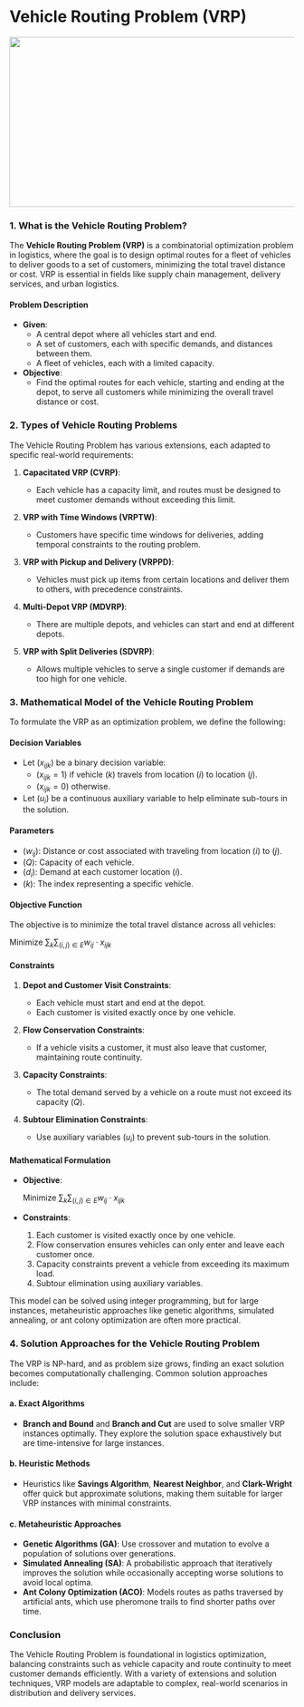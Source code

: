 # Vehicle Routing Problem (VRP)

<p align="center"> 
  <img width="550" height="300" src="https://camo.githubusercontent.com/ceb255a78ddba16c13dd383f96ea2e14eb790da6036321353c9764cf7166ee7c/68747470733a2f2f72696e73696d2e72696e64652e6e6c2f696d616765732f746178692d64656d6f2e676966"> 
</p>

### 1. What is the Vehicle Routing Problem?

The **Vehicle Routing Problem (VRP)** is a combinatorial optimization problem in logistics, where the goal is to design optimal routes for a fleet of vehicles to deliver goods to a set of customers, minimizing the total travel distance or cost. VRP is essential in fields like supply chain management, delivery services, and urban logistics.

#### Problem Description
- **Given**:
  - A central depot where all vehicles start and end.
  - A set of customers, each with specific demands, and distances between them.
  - A fleet of vehicles, each with a limited capacity.
- **Objective**:
  - Find the optimal routes for each vehicle, starting and ending at the depot, to serve all customers while minimizing the overall travel distance or cost.

### 2. Types of Vehicle Routing Problems

The Vehicle Routing Problem has various extensions, each adapted to specific real-world requirements:

1. **Capacitated VRP (CVRP)**:
   - Each vehicle has a capacity limit, and routes must be designed to meet customer demands without exceeding this limit.

2. **VRP with Time Windows (VRPTW)**:
   - Customers have specific time windows for deliveries, adding temporal constraints to the routing problem.

3. **VRP with Pickup and Delivery (VRPPD)**:
   - Vehicles must pick up items from certain locations and deliver them to others, with precedence constraints.

4. **Multi-Depot VRP (MDVRP)**:
   - There are multiple depots, and vehicles can start and end at different depots.

5. **VRP with Split Deliveries (SDVRP)**:
   - Allows multiple vehicles to serve a single customer if demands are too high for one vehicle.

### 3. Mathematical Model of the Vehicle Routing Problem

To formulate the VRP as an optimization problem, we define the following:

#### Decision Variables
- Let $( x_{ijk} )$ be a binary decision variable:
  - $( x_{ijk} = 1 )$ if vehicle $( k )$ travels from location $( i )$ to location $( j )$.
  - $( x_{ijk} = 0 )$ otherwise.
- Let $( u_i )$ be a continuous auxiliary variable to help eliminate sub-tours in the solution.

#### Parameters
- $( w_{ij} )$: Distance or cost associated with traveling from location $( i )$ to $( j )$.
- $( Q )$: Capacity of each vehicle.
- $( d_i )$: Demand at each customer location $( i )$.
- $( k )$: The index representing a specific vehicle.

#### Objective Function
The objective is to minimize the total travel distance across all vehicles:

$\text{Minimize } \sum_{k} \sum_{(i, j) \in E} w_{ij} \cdot x_{ijk}$

#### Constraints
1. **Depot and Customer Visit Constraints**:
   - Each vehicle must start and end at the depot.
   - Each customer is visited exactly once by one vehicle.

2. **Flow Conservation Constraints**:
   - If a vehicle visits a customer, it must also leave that customer, maintaining route continuity.

3. **Capacity Constraints**:
   - The total demand served by a vehicle on a route must not exceed its capacity $( Q )$.

4. **Subtour Elimination Constraints**:
   - Use auxiliary variables $( u_i )$ to prevent sub-tours in the solution.

#### Mathematical Formulation

- **Objective**:
  
  $\text{Minimize } \sum_{k} \sum_{(i, j) \in E} w_{ij} \cdot x_{ijk}$

- **Constraints**:
  1. Each customer is visited exactly once by one vehicle.
  2. Flow conservation ensures vehicles can only enter and leave each customer once.
  3. Capacity constraints prevent a vehicle from exceeding its maximum load.
  4. Subtour elimination using auxiliary variables.

This model can be solved using integer programming, but for large instances, metaheuristic approaches like genetic algorithms, simulated annealing, or ant colony optimization are often more practical.

### 4. Solution Approaches for the Vehicle Routing Problem

The VRP is NP-hard, and as problem size grows, finding an exact solution becomes computationally challenging. Common solution approaches include:

#### a. **Exact Algorithms**
   - **Branch and Bound** and **Branch and Cut** are used to solve smaller VRP instances optimally. They explore the solution space exhaustively but are time-intensive for large instances.

#### b. **Heuristic Methods**
   - Heuristics like **Savings Algorithm**, **Nearest Neighbor**, and **Clark-Wright** offer quick but approximate solutions, making them suitable for larger VRP instances with minimal constraints.

#### c. **Metaheuristic Approaches**
   - **Genetic Algorithms (GA)**: Use crossover and mutation to evolve a population of solutions over generations.
   - **Simulated Annealing (SA)**: A probabilistic approach that iteratively improves the solution while occasionally accepting worse solutions to avoid local optima.
   - **Ant Colony Optimization (ACO)**: Models routes as paths traversed by artificial ants, which use pheromone trails to find shorter paths over time.

### Conclusion

The Vehicle Routing Problem is foundational in logistics optimization, balancing constraints such as vehicle capacity and route continuity to meet customer demands efficiently. With a variety of extensions and solution techniques, VRP models are adaptable to complex, real-world scenarios in distribution and delivery services.
